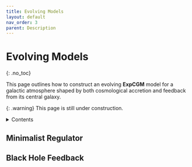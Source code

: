 ```yaml
---
title: Evolving Models
layout: default
nav_order: 3
parent: Description
---
```


<head>
  <title>MathJax tests</title>

  <script src="https://polyfill.io/v3/polyfill.min.js?features=es6"></script>

  <script>
    MathJax = {
     tex: {
      inlineMath: [['$', '$']],
      displayMath: [ ['$$','$$'], ["\\(","\\)"] ],
      processEscapes: true
      }
     };
  </script>

 <script id="MathJax-script" async
     src="https://cdn.jsdelivr.net/npm/mathjax@3/es5/tex-chtml.js">
  </script>
</head>

# Evolving Models
{: .no_toc}

This page outlines how to construct an evolving **ExpCGM** model for a galactic atmosphere shaped by both cosmological accretion and feedback from its central galaxy.

{: .warning}
This page is still under construction.

<details closed markdown="block">
  <summary>
   Contents
  </summary>
  {: .text-delta}
 - TOC
{:toc}  
</details>

## Minimalist Regulator

## Black Hole Feedback





